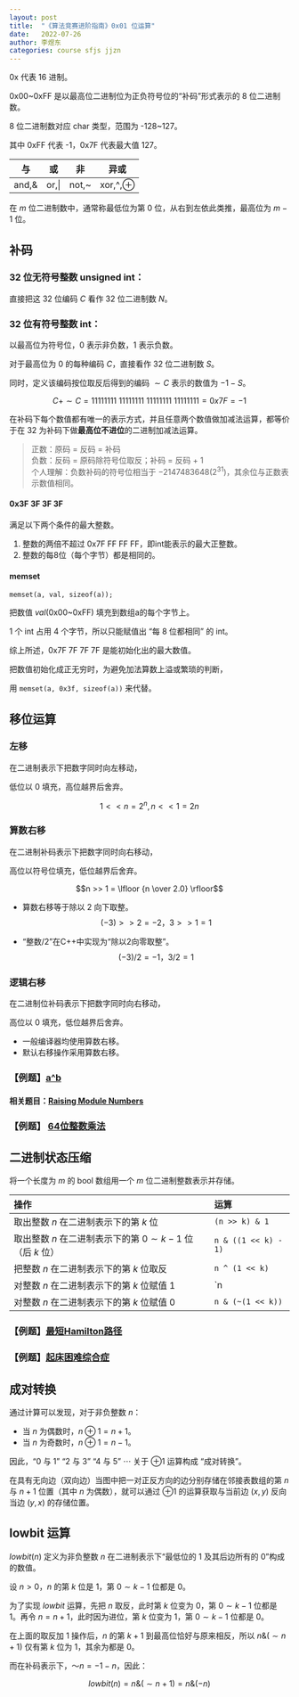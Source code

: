 ```yaml
---
layout: post
title:  "《算法竞赛进阶指南》0x01 位运算"
date:   2022-07-26
author: 李煜东
categories: course sfjs jjzn
---
```


0x 代表 16 进制。  

0x00~0xFF 是以最高位二进制位为正负符号位的“补码”形式表示的 8 位二进制数。  

8 位二进制数对应 char 类型，范围为 -128~127。

其中 0xFF 代表 -1，0x7F 代表最大值 127。

|与|或|非|异或|
|:-:|:-:|:-:|:-:|
|and,&|or,\||not,~|xor,^,$\oplus$|

在 $m$ 位二进制数中，通常称最低位为第 0 位，从右到左依此类推，最高位为 $m - 1$ 位。

## 补码 

### 32 位无符号整数 unsigned int：

直接把这 32 位编码 $C$ 看作 32 位二进制数 $N$。  

### 32 位有符号整数 int：

以最高位为符号位，$0$ 表示非负数，$1$ 表示负数。 

对于最高位为 $0$ 的每种编码 $C$，直接看作 32 位二进制数 $S$。  

同时，定义该编码按位取反后得到的编码 $\sim C$ 表示的数值为 $-1-S$。  

$$C + \sim C=11111111\ 11111111\ 11111111\ 11111111 = 0x7F = -1$$

在补码下每个数值都有唯一的表示方式，并且任意两个数值做加减法运算，都等价于在 32 为补码下做**最高位不进位**的二进制加减法运算。  

> 正数：原码 = 反码 = 补码  
> 负数：反码 = 原码除符号位取反；补码 = 反码 + 1  
> 个人理解：负数补码的符号位相当于 $- 2147483648(2^{31})$，其余位与正数表示数值相同。  

#### 0x3F 3F 3F 3F

满足以下两个条件的最大整数。  

1. 整数的两倍不超过 0x7F FF FF FF，即int能表示的最大正整数。
2. 整数的每8位（每个字节）都是相同的。

#### memset

```
memset(a, val, sizeof(a));
```  

把数值 $val$(0x00~0xFF) 填充到数组a的每个字节上。  

1 个 int 占用 4 个字节，所以只能赋值出 “每 8 位都相同” 的 int。  

综上所述，0x7F 7F 7F 7F 是能初始化出的最大数值。  

把数值初始化成正无穷时，为避免加法算数上溢或繁琐的判断，

用 `memset(a, 0x3f, sizeof(a))` 来代替。  

## 移位运算

### 左移

在二进制表示下把数字同时向左移动，

低位以 0 填充，高位越界后舍弃。

$$1 << n = 2^n, n << 1 = 2n$$

### 算数右移

在二进制补码表示下把数字同时向右移动，

高位以符号位填充，低位越界后舍弃。  

$$n >> 1 = \lfloor {n \over 2.0} \rfloor$$  

* 算数右移等于除以 2 向下取整。  
$$(-3) >> 2 = -2，3 >> 1 = 1$$

* “整数/2”在C++中实现为“除以2向零取整”。  
$$(-3) / 2 = -1，3 / 2 = 1$$

### 逻辑右移

在二进制位补码表示下把数字同时向右移动，

高位以 $0$ 填充，低位越界后舍弃。  

* 一般编译器均使用算数右移。  
* 默认右移操作采用算数右移。

### 【例题】<a href="https://lyccrius.github.io/solution/acwing/89.html" target="_blank">a^b</a>

#### 相关题目：<a href="https://lyccrius.github.io/solution/poj/1995.html" target="_blank">Raising Module Numbers</a>

### 【例题】 <a href="https://lyccrius.github.io/solution/acwing/90.html" target="_blank">64位整数乘法</a>

## 二进制状态压缩

将一个长度为 $m$ 的 bool 数组用一个 $m$ 位二进制整数表示并存储。

|操作|运算|
|:-|:-|
|取出整数 $n$ 在二进制表示下的第 $k$ 位|`(n >> k) & 1`|
|取出整数 $n$ 在二进制表示下的第 $0 \sim k - 1$ 位（后 $k$ 位）|`n & ((1 << k) - 1)`|
|把整数 $n$ 在二进制表示下的第 $k$ 位取反|`n ^ (1 << k)`|
|对整数 $n$ 在二进制表示下的第 $k$ 位赋值 $1$|`n | (1 << k)`|
|对整数 $n$ 在二进制表示下的第 $k$ 位赋值 $0$|`n & (~(1 << k))`|

### 【例题】<a href="https://lyccrius.github.io/solution/acwing/91.html" target="_blank">最短Hamilton路径</a>

### 【例题】<a href="https://lyccrius.github.io/solution/acwing/998.html" target="_blank">起床困难综合症</a>

## 成对转换

通过计算可以发现，对于非负整数 $n$：

* 当 $n$ 为偶数时，$n\oplus 1=n+1$。
* 当 $n$ 为奇数时，$n\oplus 1=n-1$。

因此，“0 与 1” “2 与 3” “4 与 5” $\cdots$ 关于 $\oplus 1$ 运算构成 “成对转换”。

在具有无向边（双向边）当图中把一对正反方向的边分别存储在邻接表数组的第 $n$ 与 $n+1$ 位置（其中 $n$ 为偶数），就可以通过 $\oplus 1$ 的运算获取与当前边 $(x,y)$ 反向当边 $(y,x)$ 的存储位置。

## lowbit 运算

$lowbit(n)$ 定义为非负整数 $n$ 在二进制表示下“最低位的 $1$ 及其后边所有的 $0$”构成的数值。

设 $n > 0$，$n$ 的第 $k$ 位是 $1$，第 $0 \sim k - 1$ 位都是 $0$。

为了实现 $lowbit$ 运算，先把 $n$ 取反，此时第 $k$ 位变为 $0$，第 $0 \sim k - 1$ 位都是 $1$。再令 $n = n + 1$，此时因为进位，第 $k$ 位变为 $1$，第 $0 \sim k - 1$ 位都是 $0$。

在上面的取反加 $1$ 操作后，$n$ 的第 $k + 1$ 到最高位恰好与原来相反，所以 $n \& (\sim n+1)$ 仅有第 $k$ 位为 $1$，其余为都是 $0$。

而在补码表示下，$～n=-1-n$，因此：

$$lowbit(n) = n \& (\sim n + 1) = n \& (- n)$$